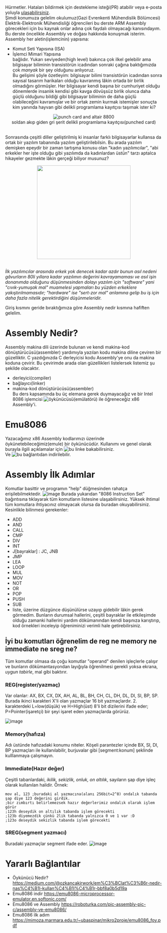 Hürmetler. Hataları bildirmek için destekleme isteği(PR) atabilir veya e-posta yoluyla <a href="mailto:alpkut55@gmail.com">ulaşabilirsiniz</a>.<br/>
Şimdi konumuza gelelim okulumuz(Gazi Evrenkenti Mühendislik Bölümcesi) Elektrik-Elektronik Mühendisliği öğrencileri bu derste ARM Assembly görecekleri için bu kaynak onlar adına çok faydalı olmayacağı kanısındayım.
Bu derste öncelikle Assembly ve doğası hakkında konuşmak isterim. Assembly her aletin(işlemcinin) yapısına:
- Komut Seti Yapısına (ISA)
- İşlemci Mimari Yapısına<br/>
bağlıdır. Yukarı seviyeden(high level) bakınca çok ilkel gelebilir ama bilgisayar biliminin transistörün icadından sonraki çağına baktığımızda çok *manyak* bir şey olduğunu anlıyoruz.<br>
Bu gelişimi şöyle özetleyim: bilgisayar bilimi transistörün icadından sonra sayısal tasarım harikaları olduğu kavranmış lâkin ortada bir birlik olmadığını görmüşler. Her bilgisayar kendi başına bir cumhuriyet olduğu dönemlerde insanlık kendisi gibi kavga dövüşsüz birlik olunca daha güçlü olduğunu bildiği gibi bilgisayar biliminin de daha güçlü olabileceğini kavramışlar ve bir ortak zemin kurmak istemişler sonuçta kim yanında hayvan gibi delikli programlama kayıtçısı taşımak ister ki?<br>
<div style="margin-left:auto,margin-right: auto" align="center"><img src="https://i.ytimg.com/vi/wALFrUd6Ttw/hqdefault.jpg" alt="punch card and altair 8800"><br/>soldan akıp giden gri şerit delikli programlama kayıtçısı(punched card)<img/></div><br/>

Sonrasında çeşitli diller geliştirilmiş ki insanlar farklı bilgisayarlar kullansa da ortak bir yazılım tabanında yazılım geliştirilebilsin. Bu arada yazılım demişken epeydir bir zaman tartışma konusu olan "kadın yazılımcılar", "abi erkekler her işte olduğu gibi yazılımda da kadınlardan üstün" tarzı aptalca hikayeler gezmekte lâkin gerçeği biliyor musunuz?<br/>

<div style="margin-left:auto,margin-right: auto" align="center"><img width="300" src="https://media1.tenor.com/images/0d0077a13fff517c97916da3ccb27ec8/tenor.gif?itemid=17051074"/></div></br>

_İlk yazılımcılar arasında erkek yok denecek kadar azdır bunun  asıl nedeni gâvurların 80li yıllara kadar yazılımın değerini kavrayamaması ve asıl işin donanımda olduğunu düşünmesinden dolayı yazılım için "software" yani "cıvık-yumuşak mal" muamelesi yapmaları bu yüzden erkeklere yakıştırılmamasıdır; "hardware" ise "sert-zor mal" anlamına gelip bu iş için daha fazla nitelik gerektirdiğini düşünmeleridir._</br>

Giriş kısmını geride bıraktığımıza göre Assembly nedir kısmına hafiften gelelim.

# Assembly Nedir?
Assembly makina dili üzerinde bulunan ve kendi makina-kod dönüştürücüsü(assembler) yardımıyla yazılan kodu makina diline çeviren bir güzelliktir. C yazdığınızda C derleyicisi kodu Assembly'ye onu da makina koduna çevirir. Bu çevirimde arada olan güzellikleri listelersek listemiz şu şekilde olacaktır.
- derleyici(compiler)
- bağlayıcı(linker) 
- makina-kod dönüştürücüsü(assembler)<br/>
Bu ders kapsamında bu üç elemana gerek duymayacağız ve bir Intel 8086 işlemcisi ![öykünücüsü(emülatörü)](https://medium.com/@ozkancakirwork/em%C3%BClat%C3%B6r-nedir-nas%C4%B1l-kullan%C4%B1l%C4%B1r-bbf8a0b5d19a) ile öğreneceğiz x86 Assembly'i.

# Emu8086
Yazacağımız x86 Assembly kodlarımızı üzerinde öykünetebileceğimiz(emule) bir öykünücüdür. Kullanımı ve genel olarak burayla ilgili açıklamalar için ![bu linke](https://roboturka.com/pic-assembly-pic-c/assembly-ve-emu8086/) bakabilirsiniz.</br>
Ve ![bu bağlantı](https://emu8086-microprocessor-emulator.en.softonic.com/)dan indirilebilir.

# Assembly İlk Adımlar
Komutlar basittir ve programın "help" düğmesinden rahatça erişilebilmektedir.
![image](https://user-images.githubusercontent.com/44534126/113336434-16312e80-932f-11eb-96c6-66de733c2bb8.png)
Burada yukarıdan "8086 Instruction Set" bağıntısına tıklayarak tüm komutların listesine ulaşabilirsiniz.
Yüksek ihtimal tüm komutlara ihtiyacınız olmayacak olursa da buradan okuyabilirsiniz.
Kesinlikle bilinmesi gerekenler:
- ADD
- AND
- CALL
- CMP
- DIV
- INT
- J[bayraklar] : JC, JNB
- JMP
- LEA
- LOOP
- MUL
- MOV
- NOT
- OR
- POP
- PUSH
- SUB
- liste, üzerine düzgünce düşünülürse uzayıp gidebilir lâkin gerek görmedim. Bunların durumsal hallerini, çeşitli bayraklar ile etkileşimde olduğu zamanki hallerini yardım dökümanından kendi başınıza karıştırıp, kod örnekleri inceleyip öğreniminizi verimli hale getirebilirsiniz.

## İyi bu komutları öğrenelim de reg ne memory ne immediate ne sreg ne?
Tüm komutlar olmasa da çoğu komutlar "operand" denilen işleçlerle çalışır ve bunların dökümantasyondan layığıyla öğrenilmesi gerekli yoksa ekrana, _uygun tabirle_, mal gibi baktırır. 

### REG(register/yazmaç) 
Var olanlar: AX, BX, CX, DX, AH, AL, BL, BH, CH, CL, DH, DL, DI, SI, BP, SP.
Burada ikinci karakteri X'li olan yazmaçlar 16 bit yazmaçlardır. 2. karakterdeki L=low(düşük) ve H=High(üst) 8'li bit dizilerini ifade eder; P=Pointer(işaretçi) bir şeyi işaret eden yazmaçlarda görürüz.

![image](https://user-images.githubusercontent.com/44534126/113339744-9e193780-9333-11eb-9d17-dbb3fd69ee22.png)

### Memory(hafıza)
Adı üstünde hafızadaki konumu niteler. Köşeli parantezler içinde  BX, SI, DI, BP yazmaçları ile kullanılabilir, burjuvalar gibi [segment:konum] şeklinde kulllanmaya çalışmayın.  

### Immediate(Hazır değer)
Çeşitli tabanlardaki, _ikilik, sekizlik, onluk, on altılık_, sayıların şap diye işleç olarak kullanılan halidir.
Örnek:
```assembly
mov al, 123 ;buradaki al yazmacına(alanı 256bit=2^8) ondalık tabanda şap diye 123 değerini girdik.
;bir zımbırtı belirlemezsek hazır değerlerimiz ondalık olarak işlem görür
;123h deseydik on altılık tabanda işlem görecekti
;123b diyemezdik çünkü 2lik tabanda yalnızca 0 ve 1 var :D
;123o deseydik sekizlik tabanda işlem görecekti
```
### SREG(segment yazmacı)
Buradaki yazmaçlar segment ifade eder.
![image](https://user-images.githubusercontent.com/44534126/113344836-48945900-933a-11eb-83a7-e5874600bcc6.png)





# Yararlı Bağlantılar
- Öykünücü Nedir? https://medium.com/@ozkancakirwork/em%C3%BClat%C3%B6r-nedir-nas%C4%B1l-kullan%C4%B1l%C4%B1r-bbf8a0b5d19a
- Emu8086 indir https://emu8086-microprocessor-emulator.en.softonic.com/
- Emu8086 ve Assembly https://roboturka.com/pic-assembly-pic-c/assembly-ve-emu8086/
- Emu8086 ilk adım https://mimoza.marmara.edu.tr/~ubaspinar/mikro2proje/emu8086_foy.pdf

